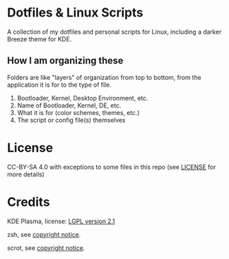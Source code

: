 # Dotfiles & Linux Scripts
A collection of my dotfiles and personal scripts for Linux, including a darker Breeze theme for KDE.

## How I am organizing these
Folders are like "layers" of organization from top to bottom, from the application it is for to the type of file.

1. Bootloader, Kernel, Desktop Environment, etc.
2. Name of Bootloader, Kernel, DE, etc.
3. What it is for (color schemes, themes, etc.)
4. The script or config file(s) themselves

# License
CC-BY-SA 4.0 with exceptions to some files in this repo (see [LICENSE](LICENSE) for more details)

# Credits
KDE Plasma, license: [LGPL version 2.1](licenses/kde-lgpl2.1-license.txt)

zsh, see [copyright notice](licenses/zsh-license.txt).

scrot, see [copyright notice](scrot-license.txt).

